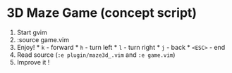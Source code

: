 # 3D Maze Game (concept script)

  1. Start gvim
  2. :source game.vim
  3. Enjoy!
    * `k` - forward
    * `h` - turn left
    * `l` - turn right
    * `j` - back
    * `<ESC>` - end
  4. Read source (`:e plugin/maze3d_.vim` and `:e game.vim`)
  5. Improve it !
